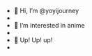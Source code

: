 - 👋 Hi, I’m @yoyijourney
- 
- 👀 I’m interested in anime 
- 
- 🐂 Up! Up! up!
- 

<!---
yoyijourney/yoyijourney is a ✨ special ✨ repository because its `README.md` (this file) appears on your GitHub profile.
You can click the Preview link to take a look at your changes.
--->
